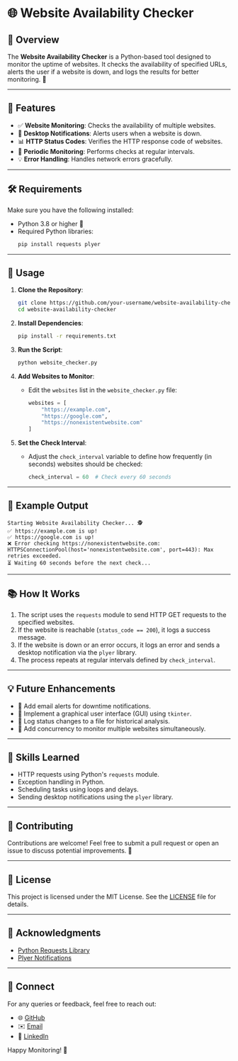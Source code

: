 # 🌐 Website Availability Checker

## 📖 Overview
The **Website Availability Checker** is a Python-based tool designed to monitor the uptime of websites. It checks the availability of specified URLs, alerts the user if a website is down, and logs the results for better monitoring. 🚀

---

## 🎯 Features
- ✅ **Website Monitoring**: Checks the availability of multiple websites.
- 🔔 **Desktop Notifications**: Alerts users when a website is down.
- 📊 **HTTP Status Codes**: Verifies the HTTP response code of websites.
- 🔄 **Periodic Monitoring**: Performs checks at regular intervals.
- 💡 **Error Handling**: Handles network errors gracefully.

---

## 🛠️ Requirements
Make sure you have the following installed:

- Python 3.8 or higher 🐍
- Required Python libraries:
  ```bash
  pip install requests plyer
  ```

---

## 🚀 Usage

1. **Clone the Repository**:
   ```bash
   git clone https://github.com/your-username/website-availability-checker.git
   cd website-availability-checker
   ```

2. **Install Dependencies**:
   ```bash
   pip install -r requirements.txt
   ```

3. **Run the Script**:
   ```bash
   python website_checker.py
   ```

4. **Add Websites to Monitor**:
   - Edit the `websites` list in the `website_checker.py` file:
     ```python
     websites = [
         "https://example.com",
         "https://google.com",
         "https://nonexistentwebsite.com"
     ]
     ```

5. **Set the Check Interval**:
   - Adjust the `check_interval` variable to define how frequently (in seconds) websites should be checked:
     ```python
     check_interval = 60  # Check every 60 seconds
     ```

---

## 📝 Example Output
```
Starting Website Availability Checker... 🕵️
✅ https://example.com is up!
✅ https://google.com is up!
❌ Error checking https://nonexistentwebsite.com: HTTPSConnectionPool(host='nonexistentwebsite.com', port=443): Max retries exceeded.
⏳ Waiting 60 seconds before the next check...
```

---

## 📚 How It Works
1. The script uses the `requests` module to send HTTP GET requests to the specified websites.
2. If the website is reachable (`status_code == 200`), it logs a success message.
3. If the website is down or an error occurs, it logs an error and sends a desktop notification via the `plyer` library.
4. The process repeats at regular intervals defined by `check_interval`.

---

## 💡 Future Enhancements
- 🌟 Add email alerts for downtime notifications.
- 🌟 Implement a graphical user interface (GUI) using `tkinter`.
- 🌟 Log status changes to a file for historical analysis.
- 🌟 Add concurrency to monitor multiple websites simultaneously.

---

## 🧠 Skills Learned
- HTTP requests using Python's `requests` module.
- Exception handling in Python.
- Scheduling tasks using loops and delays.
- Sending desktop notifications using the `plyer` library.

---

## 🤝 Contributing
Contributions are welcome! Feel free to submit a pull request or open an issue to discuss potential improvements. 🙌

---

## 📄 License
This project is licensed under the MIT License. See the [LICENSE](LICENSE) file for details.

---

## 🙌 Acknowledgments
- [Python Requests Library](https://docs.python-requests.org/en/latest/)
- [Plyer Notifications](https://plyer.readthedocs.io/en/latest/)

---

## 🔗 Connect
For any queries or feedback, feel free to reach out:
- 🌐 [GitHub](https://github.com/AkshayKondke)
- ✉️ [Email](mailto:akshay.kondke999@gmail.com)
- 🔗 [LinkedIn](https://www.linkedin.com/in/akshay-kondke-12b07a246)

Happy Monitoring! 🚀


